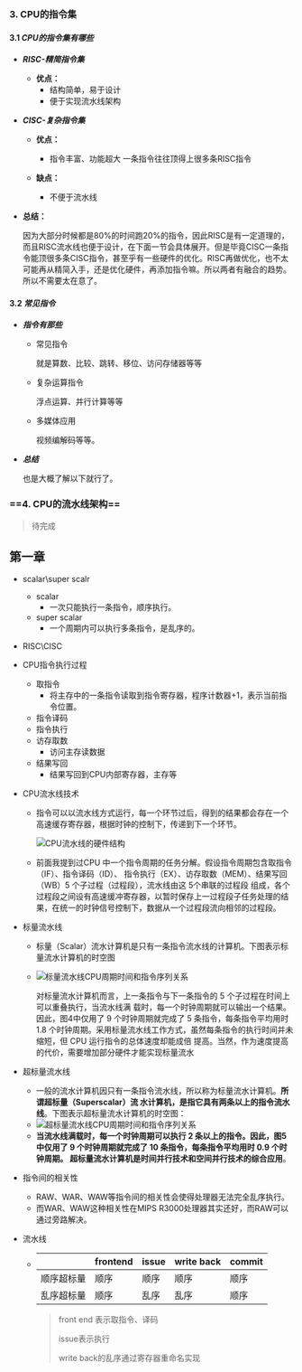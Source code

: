 ### 3. CPU的指令集

#### 3.1 ***CPU的指令集有哪些***

* ***RISC-精简指令集***

  * **优点：**
    * 结构简单，易于设计
    * 便于实现流水线架构

* ***CISC-复杂指令集***

  * **优点：**
    * 指令丰富、功能超大 一条指令往往顶得上很多条RISC指令

  * **缺点：**
    * 不便于流水线

* **总结：**

  因为大部分时候都是80%的时间跑20%的指令，因此RISC是有一定道理的，而且RISC流水线也便于设计，在下面一节会具体展开。但是毕竟CISC一条指令能顶很多条CISC指令，甚至乎有一些硬件的优化。RISC再做优化，也不太可能再从精简入手，还是优化硬件，再添加指令嘛。所以两者有融合的趋势。所以不需要太在意了。

#### 3.2 ***常见指令***

* ***指令有那些***

  * 常见指令

    就是算数、比较、跳转、移位、访问存储器等等

  * 复杂运算指令

    浮点运算、并行计算等等

  * 多媒体应用

    视频编解码等等。

* ***总结***

  也是大概了解以下就行了。

  

### ==4. CPU的流水线架构==

> 待完成



## 第一章

* scalar\super scalr

  * scalar
    * 一次只能执行一条指令，顺序执行。
  * super scalar
    * 一个周期内可以执行多条指令，是乱序的。

* RISC\CISC

* CPU指令执行过程

  * 取指令
    * 将主存中的一条指令读取到指令寄存器，程序计数器+1，表示当前指令位置。
  * 指令译码
  * 指令执行
  * 访存取数
    * 访问主存读数据
  * 结果写回
    * 结果写回到CPU内部寄存器，主存等

* CPU流水线技术

  * 指令可以以流水线方式运行，每一个环节过后，得到的结果都会存在一个高速缓存寄存器，根据时钟的控制下，传递到下一个环节。

    ![CPU流水线的硬件结构](https://img-blog.csdnimg.cn/047db3b9f6774fb4929c417bc056f001.jpeg#pic_center)

  * 前面我提到过CPU 中一个指令周期的任务分解。假设指令周期包含取指令（IF）、指令译码（ID）、 指令执行（EX）、访存取数（MEM）、结果写回（WB）5 个子过程（过程段），流水线由这 5个串联的过程段 组成，各个过程段之间设有高速缓冲寄存器，以暂时保存上一过程段子任务处理的结果，在统一的时钟信号控制下，数据从一个过程段流向相邻的过程段。

* 标量流水线

  * 标量（Scalar）流水计算机是只有一条指令流水线的计算机。下图表示标量流水计算机的时空图

  * ![标量流水线CPU周期时间和指令序列关系](https://img-blog.csdnimg.cn/fd6a4491c172403ab7800fc38d25f4b8.jpeg#pic_center)

    对标量流水计算机而言，上一条指令与下一条指令的 5 个子过程在时间上可以重叠执行，当流水线满 载时，每一个时钟周期就可以输出一个结果。因此，图4中仅用了 9 个时钟周期就完成了 5 条指令，每条指令平均用时 1.8 个时钟周期。采用标量流水线工作方式，虽然每条指令的执行时间并未缩短，但 CPU 运行指令的总体速度却能成倍 提高。当然，作为速度提高的代价，需要增加部分硬件才能实现标量流水

* 超标量流水线

  * 一般的流水计算机因只有一条指令流水线，所以称为标量流水计算机。**所谓超标量（Superscalar）流 水计算机，是指它具有两条以上的指令流水线**。下图表示超标量流水计算机的时空图：
  * ![超标量流水线CPU周期时间和指令序列关系](https://img-blog.csdnimg.cn/885c9fe2ce224c0c85fb76e43e78e4de.jpeg#pic_center)
  * **当流水线满载时，每一个时钟周期可以执行 2 条以上的指令。因此，图5中仅用了 9 个时钟周期就完成了 10 条指令，每条指令平均用时 0.9 个时钟周期。 超标量流水计算机是时间并行技术和空间并行技术的综合应用**。

* 指令间的相关性

  * RAW、WAR、WAW等指令间的相关性会使得处理器无法完全乱序执行。
  * 而WAR、WAW这种相关性在MIPS R3000处理器其实还好，而RAW可以通过旁路解决。

* 流水线

  * |            | frontend | issue | write back | commit |
    | ---------- | -------- | ----- | ---------- | ------ |
    | 顺序超标量 | 顺序     | 顺序  | 顺序       | 顺序   |
    | 乱序超标量 | 顺序     | 乱序  | 乱序       | 顺序   |

    > front end 表示取指令、译码
    >
    > issue表示执行
    >
    > write back的乱序通过寄存器重命名实现

